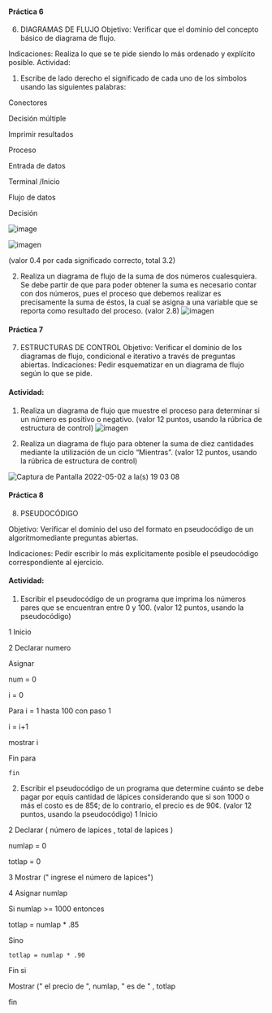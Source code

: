 #### Práctica 6
6. DIAGRAMAS DE FLUJO
Objetivo: Verificar que el dominio del concepto básico de diagrama de flujo.

Indicaciones: Realiza lo que se te pide siendo lo más ordenado y explícito posible.
Actividad:

  1. Escribe de lado derecho el significado de cada uno de los símbolos usando las
  siguientes palabras: 
  
  Conectores
  
  Decisión múltiple
  
  Imprimir resultados
  
  Proceso
  
  Entrada de datos
  
  Terminal /Inicio
  
  Flujo de datos
  
  Decisión
  
  ![image](https://user-images.githubusercontent.com/91554777/160035477-c0f52624-a62c-40d0-b2e2-3dccdd8549e4.png)

  ![imagen](https://user-images.githubusercontent.com/103067169/166001460-37258d79-9978-4afa-9387-47bc6b32f3c6.png)

  (valor 0.4 por cada significado correcto, total 3.2)
  
   2. Realiza un diagrama de flujo de la suma de dos números cualesquiera. Se debe partir de que para poder obtener la suma es necesario contar con dos números, pues el
    proceso que debemos realizar es precisamente la suma de éstos, la cual se asigna a una variable que se reporta como resultado del proceso. (valor 2.8)
    ![imagen](https://user-images.githubusercontent.com/103067169/166003274-08457f24-b509-4d75-aa32-07dd09c17445.png)

    
 #### Práctica 7
7. ESTRUCTURAS DE CONTROL
Objetivo: Verificar el dominio de los diagramas de flujo, condicional e iterativo a través de preguntas abiertas.
Indicaciones: Pedir esquematizar en un diagrama de flujo según lo que se pide.
#### Actividad:
  1. Realiza un diagrama de flujo que muestre el proceso para determinar si un número es positivo o negativo. (valor 12 puntos, usando la rúbrica de estructura de control)
![imagen](https://user-images.githubusercontent.com/103067169/166005888-4a543581-a84c-4c52-b561-24359e000238.png)


2. Realiza un diagrama de flujo para obtener la suma de diez cantidades mediante la utilización de un ciclo “Mientras”. (valor 12 puntos, usando la rúbrica de estructura de
control)

![Captura de Pantalla 2022-05-02 a la(s) 19 03 08](https://user-images.githubusercontent.com/103067169/166345123-ff5eb454-acc2-4296-990b-58a3a4868a96.png)

#### Práctica 8
8. PSEUDOCÓDIGO

Objetivo: Verificar el dominio del uso del formato en pseudocódigo de un algoritmomediante preguntas abiertas.

Indicaciones: Pedir escribir lo más explícitamente posible el pseudocódigo correspondiente al ejercicio.

#### Actividad:

  1. Escribir el pseudocódigo de un programa que imprima los números pares que se encuentran entre 0 y 100. (valor 12 puntos, usando la pseudocódigo)
  
  1 Inicio
  
  2 Declarar  numero 
  
  Asignar
  
   num = 0 
   
   i = 0 
   
   Para i = 1 hasta 100 con paso 1
   
   i = i+1
   
   mostrar i  
   
   Fin para
   
    fin 
 
 2. Escribir el pseudocódigo de un programa que determine cuánto se debe pagar por equis cantidad de lápices considerando que si son 1000 o más el costo es de 85¢; de lo
contrario, el precio es de 90¢. (valor 12 puntos, usando la pseudocódigo)
1 Inicio 

2 Declarar ( número de lapices , total de lapices )

numlap = 0

totlap = 0

3 Mostrar (" ingrese el número de lapices")

4 Asignar numlap

Si numlap >= 1000 entonces

   totlap = numlap * .85
   
Sino 

    totlap = numlap * .90
    
 Fin si
 
 Mostrar (" el precio de ", numlap, " es de " , totlap
 
 fin




